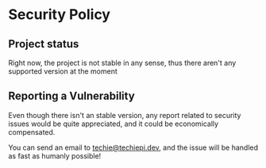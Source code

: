 # Security Policy

## Project status

Right now, the project is not stable in any sense, thus there aren't any supported version at the moment

<!--## Supported Versions

Use this section to tell people about which versions of your project are
currently being supported with security updates.

| Version | Supported          |
| ------- | ------------------ |
| 5.1.x   | :white_check_mark: |
| 5.0.x   | :x:                |
| 4.0.x   | :white_check_mark: |
| < 4.0   | :x:                |-->

## Reporting a Vulnerability

Even though there isn't an stable version, any report related to security issues would be quite appreciated, and it could be economically compensated.

You can send an email to [techie@techiepi.dev](mailto:techie@techiepi.dev), and the issue will be handled as fast as humanly possible!
